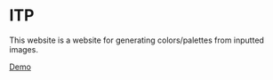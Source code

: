 # ITP

This website is a website for generating colors/palettes from inputted images.

[Demo](https://imagetopalette.netlify.app/)
